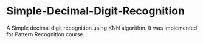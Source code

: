 Simple-Decimal-Digit-Recognition
================================

A Simple decimal digit recognition using KNN algorithm. It was implemented for Pattern Recognition course.
